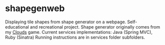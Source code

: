 shapegenweb
===========

Displaying tile shapes from shape generator on a webpage.
Self-educational and recreational project.
Shape generator originally comes from my [Clouds](https://github.com/bartekkalinka/clouds) game.
Current services implementations: Java (Spring MVC), Ruby (Sinatra)
Running instructions are in services folder subfolders.
